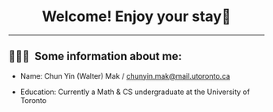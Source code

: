 <!--
**waltermcy0110/waltermcy0110** is a ✨ _special_ ✨ repository because its `README.md` (this file) appears on your GitHub profile.

Here are some ideas to get you started:

- 🔭 I’m currently working on ...
- 🌱 I’m currently learning ...
- 👯 I’m looking to collaborate on ...
- 🤔 I’m looking for help with ...
- 💬 Ask me about ...
- 📫 How to reach me: ...
- 😄 Pronouns: ...
- ⚡ Fun fact: ...
-->

<h1 align="center">
  Welcome! Enjoy your stay💬
</h1>

<p align="center">
</p>

---

<h2> 👨🏻‍💻 &nbsp;Some information about me:</h2>

- Name: Chun Yin (Walter) Mak / chunyin.mak@mail.utoronto.ca

- Education: Currently a Math & CS undergraduate at the University of Toronto
